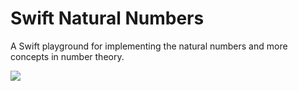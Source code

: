# Swift Natural Numbers
A Swift playground for implementing the natural numbers and more concepts in number theory.

![](https://d13yacurqjgara.cloudfront.net/users/415094/screenshots/1364772/alexandradoffing_auryn_400.png)

